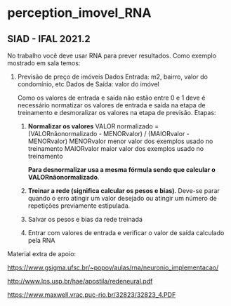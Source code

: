 # perception_imovel_RNA
## SIAD - IFAL 2021.2


No trabalho você deve usar  RNA para prever resultados. Como exemplo mostrado em sala temos:

1. Previsão de preço de imóveis
    Dados Entrada: m2, bairro, valor do condomínio, etc
    Dados de Saída: valor do imóvel


    Como os valores de entrada e saída não estão entre 0 e 1 deve é necessário normatizar os valores de entrada e saída na etapa de treinamento e  desmoralizar os valores na etapa de previsão.
    Etapas:
    1. **Normalizar os valores**
        VALOR normalizado = (VALORnãonormalizado - MENORvalor) / (MAIORvalor - MENORvalor)
        MENORvalor menor valor dos exemplos usado no treinamento
        MAIORvalor  maior valor dos exemplos usado no treinamento
   
        **Para desnormalizar usa a mesma fórmula sendo que calcular o VALORnãonormalizado**.

    2. **Treinar a rede (significa calcular os pesos e bias)**. Deve-se parar quando o erro atingir um valor desejado ou atingir um número de repetições previamente estipulada.
    3. Salvar os pesos e bias da rede treinada
    4. Entrar com valores de entrada e verificar o valor de saída calculado pela RNA

Material extra de apoio: 

https://www.gsigma.ufsc.br/~popov/aulas/rna/neuronio_implementacao/

http://www.lps.usp.br/hae/apostila/redeneural.pdf

https://www.maxwell.vrac.puc-rio.br/32823/32823_4.PDF
